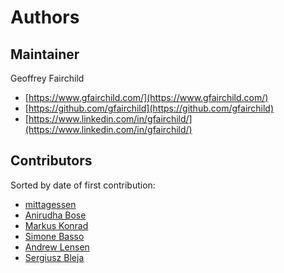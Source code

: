# Authors

## Maintainer

Geoffrey Fairchild
* [https://www.gfairchild.com/](https://www.gfairchild.com/)
* [https://github.com/gfairchild](https://github.com/gfairchild)
* [https://www.linkedin.com/in/gfairchild/](https://www.linkedin.com/in/gfairchild/)

## Contributors

Sorted by date of first contribution:

* [mittagessen](https://github.com/mittagessen)
* [Anirudha Bose](https://github.com/onyb)
* [Markus Konrad](https://github.com/internaut)
* [Simone Basso](https://github.com/simobasso)
* [Andrew Lensen](https://github.com/AndLen)
* [Sergiusz Bleja](https://github.com/svenski)
